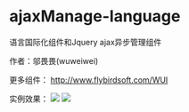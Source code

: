 # ajaxManage-language
语言国际化组件和Jquery ajax异步管理组件

作者：邬畏畏(wuweiwei)

更多组件：
http://www.flybirdsoft.com/WUI

实例效果：
<img src="http://images.cnblogs.com/cnblogs_com/wsoft/283546/o_ajaxManage-1.png"/>
<img src="http://images.cnblogs.com/cnblogs_com/wsoft/283546/o_ajaxManage-2.png"/>

